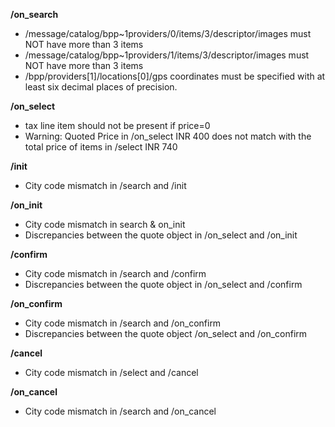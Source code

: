 **/on_search**
- /message/catalog/bpp~1providers/0/items/3/descriptor/images must NOT have more than 3 items
- /message/catalog/bpp~1providers/1/items/3/descriptor/images must NOT have more than 3 items
- /bpp/providers[1]/locations[0]/gps coordinates must be specified with at least six decimal places of precision.

**/on_select**
- tax line item should not be present if price=0
- Warning: Quoted Price in /on_select INR 400 does not match with the total price of items in /select INR 740

**/init**
- City code mismatch in /search and /init

**/on_init**
- City code mismatch in search & on_init
- Discrepancies between the quote object in /on_select and /on_init

**/confirm**
- City code mismatch in /search and /confirm
- Discrepancies between the quote object in /on_select and /confirm

**/on_confirm**
- City code mismatch in /search and /on_confirm
- Discrepancies between the quote object /on_select and /on_confirm

**/cancel**
- City code mismatch in /select and /cancel

**/on_cancel**
- City code mismatch in /search and /on_cancel

